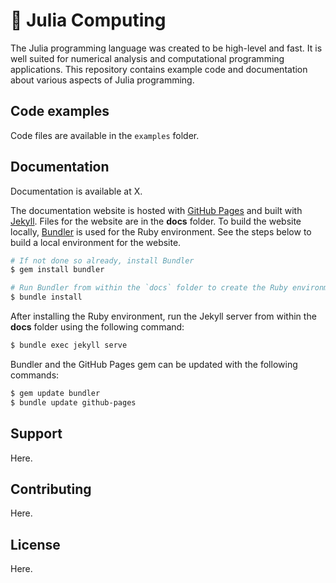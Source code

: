 # :gem: Julia Computing

The Julia programming language was created to be high-level and fast. It is well suited for numerical analysis and computational programming applications. This repository contains example code and documentation about various aspects of Julia programming.

## Code examples

Code files are available in the `examples` folder.

## Documentation

Documentation is available at X.

The documentation website is hosted with [GitHub Pages](https://pages.github.com) and built with [Jekyll](https://jekyllrb.com). Files for the website are in the **docs** folder. To build the website locally, [Bundler](https://bundler.io) is used for the Ruby environment. See the steps below to build a local environment for the website.

```bash
# If not done so already, install Bundler
$ gem install bundler

# Run Bundler from within the `docs` folder to create the Ruby environment
$ bundle install
```

After installing the Ruby environment, run the Jekyll server from within the **docs** folder using the following command:

```bash
$ bundle exec jekyll serve
```

Bundler and the GitHub Pages gem can be updated with the following commands:

```bash
$ gem update bundler
$ bundle update github-pages
```

## Support

Here.

## Contributing

Here.

## License

Here.
